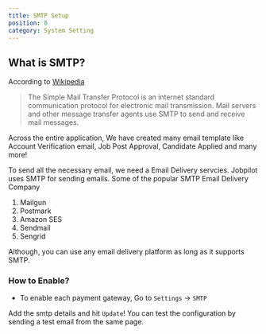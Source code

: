 ```yaml
---
title: SMTP Setup
position: 8
category: System Setting
---
```


## What is SMTP?
According to [Wikipedia](https://en.wikipedia.org/wiki/Simple_Mail_Transfer_Protocol)
> The Simple Mail Transfer Protocol is an internet standard communication protocol for electronic mail transmission. Mail servers and other message transfer agents use SMTP to send and receive mail messages.

Across the entire application, We have created many email template like Account Verification email, Job Post Approval, Candidate Applied and many more! 

To send all the necessary email, we need a Email Delivery servcies. Jobpilot uses SMTP for sending emails. Some of the popular SMTP Email Delivery Company

1. Mailgun
2. Postmark
3. Amazon SES
4. Sendmail
5. Sengrid

Although, you can use any email delivery platform as long as it supports SMTP. 

### How to Enable?
- To enable each payment gateway, Go to `Settings` -> `SMTP`

Add the smtp details and hit `Update`! You can test the configuration by sending a test email from the same page. 
